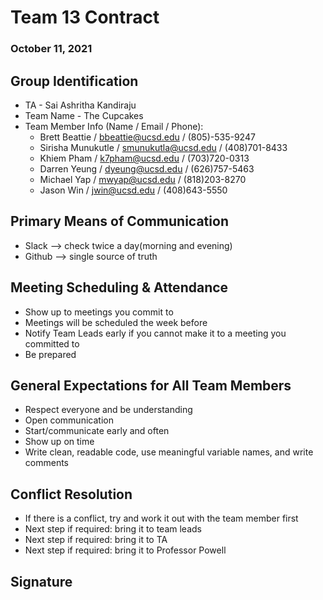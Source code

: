 # Team 13 Contract

### October 11, 2021

## **Group Identification**
   - TA -  Sai Ashritha Kandiraju
   - Team Name - The Cupcakes
   - Team Member Info (Name / Email / Phone):
      * Brett Beattie / <bbeattie@ucsd.edu> / (805)-535-9247
      * Sirisha Munukutle / <smunukutla@ucsd.edu> / (408)701-8433
      * Khiem Pham / <k7pham@ucsd.edu> / (703)720-0313
      * Darren Yeung / <dyeung@ucsd.edu> / (626)757-5463
      * Michael Yap / <mwyap@ucsd.edu> / (818)203-8270
      * Jason Win / <jwin@ucsd.edu> / (408)643-5550


## **Primary Means of Communication**
   - Slack --> check twice a day(morning and evening)
   - Github --> single source of truth
    
## **Meeting Scheduling & Attendance**
   - Show up to meetings you commit to
   - Meetings will be scheduled the week before
   - Notify Team Leads early if you cannot make it to a meeting you committed to
   - Be prepared

## **General Expectations for All Team Members**
   - Respect everyone and be understanding
   - Open communication
   - Start/communicate early and often
   - Show up on time
   - Write clean, readable code, use meaningful variable names, and write comments
    
## **Conflict Resolution**
   - If there is a conflict, try and work it out with the team member first
   - Next step if required: bring it to team leads
   - Next step if required: bring it to TA
   - Next step if required: bring it to Professor Powell

## **Signature**
